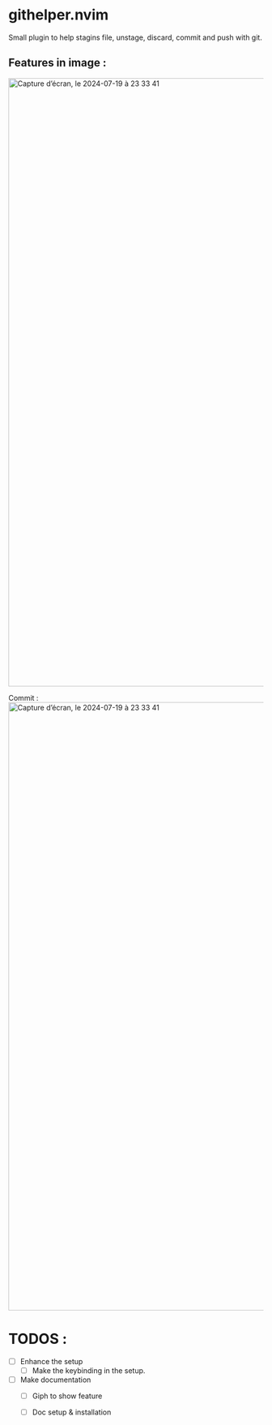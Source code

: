 # githelper.nvim
Small plugin to help stagins file, unstage, discard, commit and push with git.


## Features in image  :
<img width="1200" alt="Capture d’écran, le 2024-07-19 à 23 33 41" src="https://github.com/user-attachments/assets/4dc8e8e2-85d1-4d33-88c2-a10591cc888b">

Commit : 
<img width="1200" alt="Capture d’écran, le 2024-07-19 à 23 33 41" src="https://github.com/user-attachments/assets/204b888f-3ea7-44d6-a763-c1757dcbd2c6">


# TODOS : 

- [ ] Enhance the setup
    - [ ] Make the keybinding in the setup.
- [ ] Make documentation
    - [ ] Giph to show feature
    - [ ] Doc setup & installation

